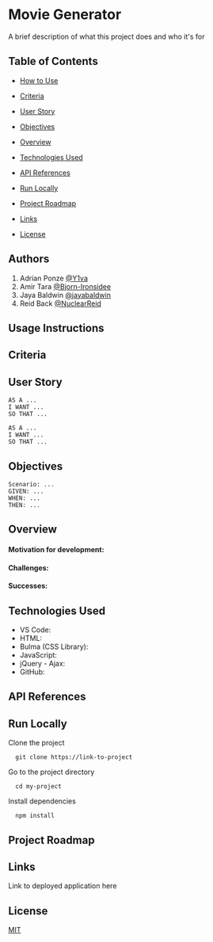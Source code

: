 # Movie Generator

A brief description of what this project does and who it's for

<!-- add gif here -->

## Table of Contents
<!-- add in correct contents -->
- [How to Use](#usage-instructions)
- [Criteria](#criteria)
- [User Story](#user-story)
- [Objectives](#objectives)

- [Overview](#overview)
- [Technologies Used](#technologies-used)
- [API References](#api-references)
- [Run Locally](#run-locally)
- [Project Roadmap](#project-roadmap)
- [Links](#links)
- [License](#license)

## Authors
1. Adrian Ponze [@Y1va](https://www.github.com/Y1va)
2. Amir Tara [@Bjorn-Ironsidee](https://github.com/Bjorn-Ironsidee)
3. Jaya Baldwin [@jayabaldwin](https://github.com/jayabaldwin)
4. Reid Back [@NuclearReid](https://github.com/NuclearReid)

## Usage Instructions
<!-- step by step how to through website -->

## Criteria
<!-- criteria this project had to me -->

## User Story
```
AS A ...
I WANT ... 
SO THAT ...  

AS A ...
I WANT ... 
SO THAT ...  
```

## Objectives
```
Scenario: ...
GIVEN: ...
WHEN: ...
THEN: ...
```

## Overview
<!-- why we wanted to develop it -->
#### Motivation for development:

<!-- challenges -->
#### Challenges:

<!-- successes -->
#### Successes:

## Technologies Used
<!-- add a little write up to all of these -->
- VS Code:
- HTML:
- Bulma (CSS Library):
- JavaScript:
- jQuery - Ajax:
- GitHub:

## API References
<!-- name, link to documentation and what the API does -->

## Run Locally

Clone the project

```
  git clone https://link-to-project
```

Go to the project directory

```
  cd my-project
```

Install dependencies

```
  npm install
```

## Project Roadmap
<!-- future things we want to implement just in bullet points -->

## Links
<!-- add link to "here" -->
Link to deployed application here

## License
[MIT](https://choosealicense.com/licenses/mit/)